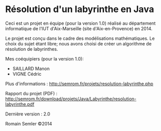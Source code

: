 Résolution d'un labyrinthe en Java
==================================

Ceci est un projet en équipe (pour la version 1.0) réalisé au département informatique de l'IUT d'Aix-Marseille (site d'Aix-en-Provence) en 2014.

Le projet est conçu dans le cadre des modélisations mathématiques. Le choix du sujet étant libre; nous avons choisi de créer un algorithme de résolution de labyrinthes.

Mes coéquipiers (pour la version 1.0):
- SAILLARD Manon
- VIGNE Cédric

Plus d'informations : http://semrom.fr/projets/resolution-labyrinthe.php

Rapport du projet (PDF) :
http://semrom.fr/download/projets/Java/Labyrinthe/resolution-labyrinthe.pdf

Dernière version : 2.0

Romain Semler ©2014
